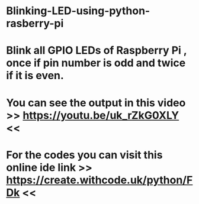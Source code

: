# Blinking-LED-using-python-rasberry-pi
# Blink all GPIO LEDs of Raspberry Pi , once if pin number is odd and twice if it is even.
# You can see the output in this video >> https://youtu.be/uk_rZkG0XLY <<
# For the codes you can visit this online ide link >> https://create.withcode.uk/python/FDk <<
